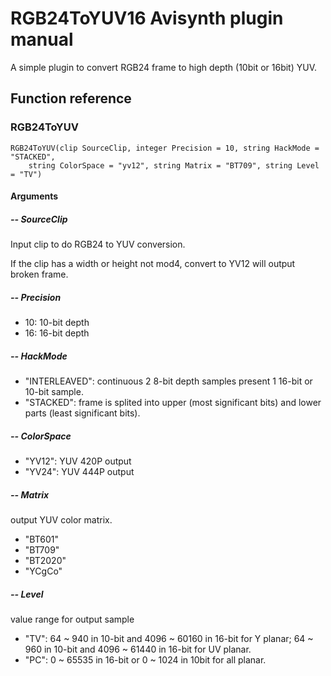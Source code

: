 # RGB24ToYUV16 Avisynth plugin manual

A simple plugin to convert RGB24 frame to high depth (10bit or 16bit) YUV.

## Function reference

### RGB24ToYUV

```
RGB24ToYUV(clip SourceClip, integer Precision = 10, string HackMode = "STACKED", 
    string ColorSpace = "yv12", string Matrix = "BT709", string Level = "TV")
```

#### Arguments

##### -- SourceClip
Input clip to do RGB24 to YUV conversion.

If the clip has a width or height not mod4, convert to YV12 will output broken frame.

##### -- Precision
- 10: 10-bit depth
- 16: 16-bit depth

##### -- HackMode
- "INTERLEAVED": continuous 2 8-bit depth samples present 1 16-bit or 10-bit sample.
- "STACKED": frame is splited into upper (most significant bits) and lower parts (least significant bits).

##### -- ColorSpace
- "YV12": YUV 420P output
- "YV24": YUV 444P output

##### -- Matrix
output YUV color matrix.
- "BT601"
- "BT709"
- "BT2020"
- "YCgCo"

##### -- Level
value range for output sample
- "TV": 64 ~ 940 in 10-bit and 4096 ~ 60160 in 16-bit for Y planar; 64 ~ 960 in 10-bit and 4096 ~ 61440 in 16-bit for UV planar.
- "PC": 0 ~ 65535 in 16-bit or 0 ~ 1024 in 10bit for all planar.
